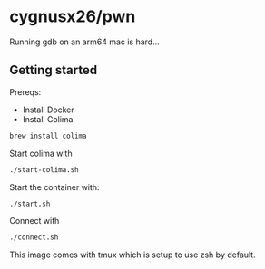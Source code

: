 # cygnusx26/pwn
Running gdb on an arm64 mac is hard...
## Getting started

Prereqs:
 - Install Docker
 - Install Colima
```sh
brew install colima
```

Start colima with

```sh
./start-colima.sh
```

Start the container with:
```sh
./start.sh
```

Connect with
```sh
./connect.sh
```

This image comes with tmux which is setup to use zsh by default.
